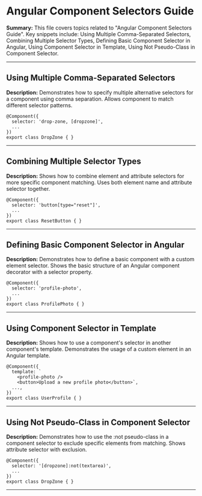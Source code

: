 # Angular Component Selectors Guide

**Summary:** This file covers topics related to "Angular Component Selectors Guide". Key snippets include: Using Multiple Comma-Separated Selectors, Combining Multiple Selector Types, Defining Basic Component Selector in Angular, Using Component Selector in Template, Using Not Pseudo-Class in Component Selector.

---

## Using Multiple Comma-Separated Selectors

**Description:** Demonstrates how to specify multiple alternative selectors for a component using comma separation. Allows component to match different selector patterns.

```angular-ts
@Component({
  selector: 'drop-zone, [dropzone]',
  ...
})
export class DropZone { }
```

---

## Combining Multiple Selector Types

**Description:** Shows how to combine element and attribute selectors for more specific component matching. Uses both element name and attribute selector together.

```angular-ts
@Component({
  selector: 'button[type="reset"]',
  ...
})
export class ResetButton { }
```

---

## Defining Basic Component Selector in Angular

**Description:** Demonstrates how to define a basic component with a custom element selector. Shows the basic structure of an Angular component decorator with a selector property.

```angular-ts
@Component({
  selector: 'profile-photo',
  ...
})
export class ProfilePhoto { }
```

---

## Using Component Selector in Template

**Description:** Shows how to use a component's selector in another component's template. Demonstrates the usage of a custom element in an Angular template.

```angular-ts
@Component({
  template: `
    <profile-photo />
    <button>Upload a new profile photo</button>`,
  ...,
})
export class UserProfile { }
```

---

## Using Not Pseudo-Class in Component Selector

**Description:** Demonstrates how to use the :not pseudo-class in a component selector to exclude specific elements from matching. Shows attribute selector with exclusion.

```angular-ts
@Component({
  selector: '[dropzone]:not(textarea)',
  ...
})
export class DropZone { }
```

---